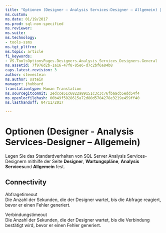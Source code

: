 ```yaml
---
title: "Optionen (Designer – Analysis Services-Designer – Allgemein) | Microsoft-Dokumentation"
ms.custom: 
ms.date: 01/19/2017
ms.prod: sql-non-specified
ms.reviewer: 
ms.suite: 
ms.technology:
- tools-ssms
ms.tgt_pltfrm: 
ms.topic: article
f1_keywords:
- VS.ToolsOptionsPages.Designers.Analysis_Services_Designers.General
ms.assetid: 7f976d2b-1a16-47f8-85e6-d7c2bf6a84b8
caps.latest.revision: 3
author: stevestein
ms.author: sstein
manager: jhubbard
translationtype: Human Translation
ms.sourcegitcommit: 2edcce51c6822a89151c3c3c76fbaacb5edd54f4
ms.openlocfilehash: 00b49f5028615a72d80d5704278e3219e459ff40
ms.lasthandoff: 04/11/2017

---
```

# <a name="options-designers---analysis-services-designers---general"></a>Optionen (Designer - Analysis Services-Designer – Allgemein)
Legen Sie das Standardverhalten von SQL Server Analysis Services-Designern mithilfe der Seite **Designer**, **Wartungspläne**, **Analysis Services**und **Allgemein** fest.  
  
## <a name="connectivity"></a>Connectivity  
Abfragetimeout  
Die Anzahl der Sekunden, die der Designer wartet, bis die Abfrage reagiert, bevor er einen Fehler generiert.  
  
Verbindungstimeout  
Die Anzahl der Sekunden, die der Designer wartet, bis die Verbindung bestätigt wird, bevor er einen Fehler generiert.  
  

